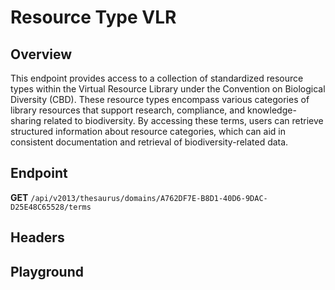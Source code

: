 <script setup>
import "@/style.css"
import SwaggerUI from "@/swagger/view/SwaggerUI.vue"
import swaggerJson from "@/swagger/json/thesaurus/resource/resource-type-vlr.json";

const swaggerSpecs = [
  { json:swaggerJson, protected: false },
];
</script>

# Resource Type VLR

## Overview

 This endpoint provides access to a collection of standardized resource types within the Virtual Resource Library under the Convention on Biological Diversity (CBD). These resource types encompass various categories of library resources that support research, compliance, and knowledge-sharing related to biodiversity. By accessing these terms, users can retrieve structured information about resource categories, which can aid in consistent documentation and retrieval of biodiversity-related data.


## Endpoint

**GET** `/api/v2013/thesaurus/domains/A762DF7E-B8D1-40D6-9DAC-D25E48C65528/terms`

## Headers
<!--@include: @/../components/common/header/accept.md-->

## Playground

<SwaggerUI :swaggerSpecs="swaggerSpecs" />